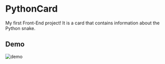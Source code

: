 # PythonCard
My first Front-End project! It is a card that contains information about the Python snake.

## Demo
![demo](https://github.com/MohammadYaserAzrak/PythonCard/assets/110301018/98cf4510-ee47-40ea-9fd5-c78d891362f8)
